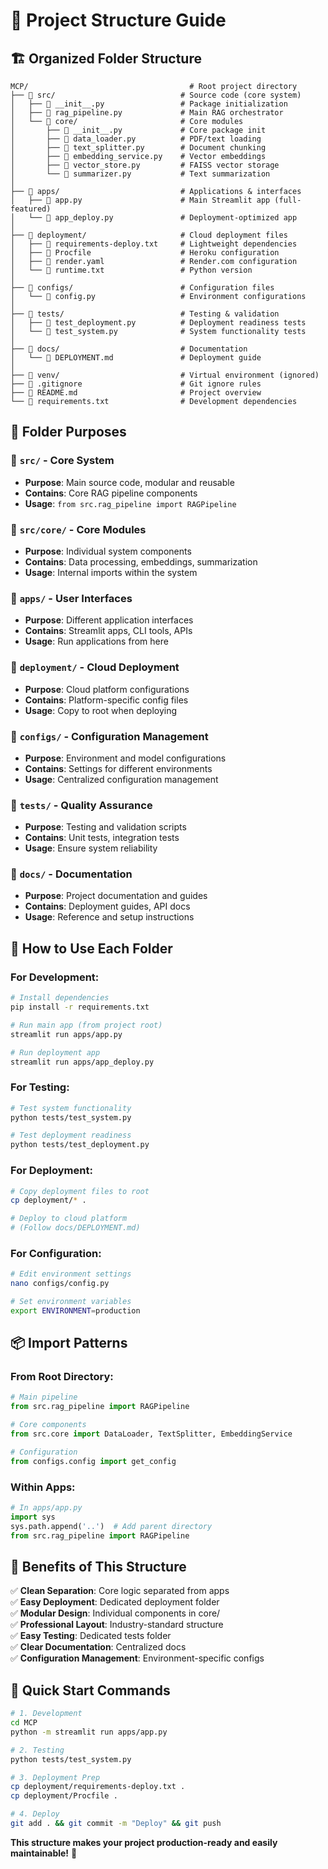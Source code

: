 # 📁 Project Structure Guide

## 🏗️ **Organized Folder Structure**

```
MCP/                                    # Root project directory
├── 📁 src/                            # Source code (core system)
│   ├── 📄 __init__.py                 # Package initialization
│   ├── 📄 rag_pipeline.py             # Main RAG orchestrator
│   └── 📁 core/                       # Core modules
│       ├── 📄 __init__.py             # Core package init
│       ├── 📄 data_loader.py          # PDF/text loading
│       ├── 📄 text_splitter.py        # Document chunking
│       ├── 📄 embedding_service.py    # Vector embeddings
│       ├── 📄 vector_store.py         # FAISS vector storage
│       └── 📄 summarizer.py           # Text summarization
│
├── 📁 apps/                           # Applications & interfaces
│   ├── 📄 app.py                      # Main Streamlit app (full-featured)
│   └── 📄 app_deploy.py               # Deployment-optimized app
│
├── 📁 deployment/                     # Cloud deployment files
│   ├── 📄 requirements-deploy.txt     # Lightweight dependencies
│   ├── 📄 Procfile                    # Heroku configuration
│   ├── 📄 render.yaml                 # Render.com configuration
│   └── 📄 runtime.txt                 # Python version
│
├── 📁 configs/                        # Configuration files
│   └── 📄 config.py                   # Environment configurations
│
├── 📁 tests/                          # Testing & validation
│   ├── 📄 test_deployment.py          # Deployment readiness tests
│   └── 📄 test_system.py              # System functionality tests
│
├── 📁 docs/                           # Documentation
│   └── 📄 DEPLOYMENT.md               # Deployment guide
│
├── 📁 venv/                           # Virtual environment (ignored)
├── 📄 .gitignore                      # Git ignore rules
├── 📄 README.md                       # Project overview
└── 📄 requirements.txt                # Development dependencies
```

## 🎯 **Folder Purposes**

### 📁 **`src/`** - Core System
- **Purpose**: Main source code, modular and reusable
- **Contains**: Core RAG pipeline components
- **Usage**: `from src.rag_pipeline import RAGPipeline`

### 📁 **`src/core/`** - Core Modules  
- **Purpose**: Individual system components
- **Contains**: Data processing, embeddings, summarization
- **Usage**: Internal imports within the system

### 📁 **`apps/`** - User Interfaces
- **Purpose**: Different application interfaces
- **Contains**: Streamlit apps, CLI tools, APIs
- **Usage**: Run applications from here

### 📁 **`deployment/`** - Cloud Deployment
- **Purpose**: Cloud platform configurations
- **Contains**: Platform-specific config files
- **Usage**: Copy to root when deploying

### 📁 **`configs/`** - Configuration Management
- **Purpose**: Environment and model configurations
- **Contains**: Settings for different environments
- **Usage**: Centralized configuration management

### 📁 **`tests/`** - Quality Assurance
- **Purpose**: Testing and validation scripts
- **Contains**: Unit tests, integration tests
- **Usage**: Ensure system reliability

### 📁 **`docs/`** - Documentation
- **Purpose**: Project documentation and guides
- **Contains**: Deployment guides, API docs
- **Usage**: Reference and setup instructions

## 🚀 **How to Use Each Folder**

### **For Development:**
```bash
# Install dependencies
pip install -r requirements.txt

# Run main app (from project root)
streamlit run apps/app.py

# Run deployment app
streamlit run apps/app_deploy.py
```

### **For Testing:**
```bash
# Test system functionality
python tests/test_system.py

# Test deployment readiness
python tests/test_deployment.py
```

### **For Deployment:**
```bash
# Copy deployment files to root
cp deployment/* .

# Deploy to cloud platform
# (Follow docs/DEPLOYMENT.md)
```

### **For Configuration:**
```bash
# Edit environment settings
nano configs/config.py

# Set environment variables
export ENVIRONMENT=production
```

## 📦 **Import Patterns**

### **From Root Directory:**
```python
# Main pipeline
from src.rag_pipeline import RAGPipeline

# Core components
from src.core import DataLoader, TextSplitter, EmbeddingService

# Configuration
from configs.config import get_config
```

### **Within Apps:**
```python
# In apps/app.py
import sys
sys.path.append('..')  # Add parent directory
from src.rag_pipeline import RAGPipeline
```

## 🔧 **Benefits of This Structure**

✅ **Clean Separation**: Core logic separated from apps  
✅ **Easy Deployment**: Dedicated deployment folder  
✅ **Modular Design**: Individual components in core/  
✅ **Professional Layout**: Industry-standard structure  
✅ **Easy Testing**: Dedicated tests folder  
✅ **Clear Documentation**: Centralized docs  
✅ **Configuration Management**: Environment-specific configs  

## 🎯 **Quick Start Commands**

```bash
# 1. Development
cd MCP
python -m streamlit run apps/app.py

# 2. Testing  
python tests/test_system.py

# 3. Deployment Prep
cp deployment/requirements-deploy.txt .
cp deployment/Procfile .

# 4. Deploy
git add . && git commit -m "Deploy" && git push
```

**This structure makes your project production-ready and easily maintainable!** 🌟
